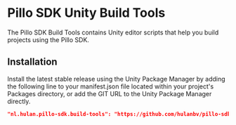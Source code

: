 # Pillo SDK Unity Build Tools

The Pillo SDK Build Tools contains Unity editor scripts that help you build projects using the Pillo SDK.

## Installation

Install the latest stable release using the Unity Package Manager by adding the following line to your manifest.json file located within your project's Packages directory, or add the GIT URL to the Unity Package Manager directly.

```json
"nl.hulan.pillo-sdk.build-tools": "https://github.com/hulanbv/pillo-sdk-mono.git?path=/UnityBuildTools"
```
